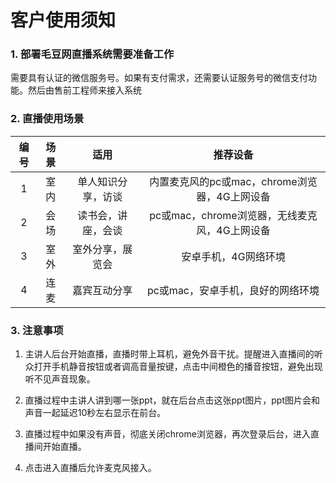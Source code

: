 # 客户使用须知

### 1. 部署毛豆网直播系统需要准备工作

需要具有认证的微信服务号。如果有支付需求，还需要认证服务号的微信支付功能。然后由售前工程师来接入系统

### 2. 直播使用场景

|编号|  场景  | 适用  |      推荐设备     |
|:-:|:-----:|:-----:| :---------------------: |
|1   |室内  | 单人知识分享，访谈  |内置麦克风的pc或mac，chrome浏览器，4G上网设备   |
|2   |会场  | 读书会，讲座，会谈  |pc或mac，chrome浏览器，无线麦克风，4G上网设备    |
|3   |室外  | 室外分享，展览会  |安卓手机，4G网络环境   |
|4   |连麦  | 嘉宾互动分享  |pc或mac，安卓手机，良好的网络环境   |

### 3. 注意事项

1. 主讲人后台开始直播，直播时带上耳机，避免外音干扰。提醒进入直播间的听众打开手机静音按钮或者调高音量按键，点击中间橙色的播音按钮，避免出现听不见声音现象。

2. 直播过程中主讲人讲到哪一张ppt，就在后台点击这张ppt图片，ppt图片会和声音一起延迟10秒左右显示在前台。

3. 直播过程中如果没有声音，彻底关闭chrome浏览器，再次登录后台，进入直播间开始直播。

4. 点击进入直播后允许麦克风接入。
